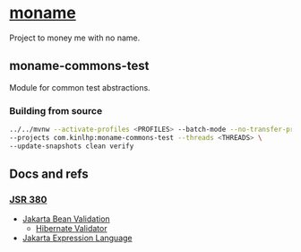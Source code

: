 # [moname](https://moname.kinlhp.com)

Project to money me with no name.

## moname-commons-test

Module for common test abstractions.

### Building from source

```sh
../../mvnw --activate-profiles <PROFILES> --batch-mode --no-transfer-progress \
--projects com.kinlhp:moname-commons-test --threads <THREADS> \
--update-snapshots clean verify
```

## Docs and refs

### [JSR 380](#jsr-380)

* [Jakarta Bean Validation](https://beanvalidation.org)
  * [Hibernate Validator](https://docs.jboss.org/hibernate/stable/validator/reference/en-US/html_single)
* [Jakarta Expression Language](https://projects.eclipse.org/projects/ee4j.el)
